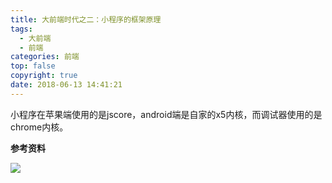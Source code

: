 ```yaml
---
title: 大前端时代之二：小程序的框架原理
tags:
  - 大前端
  - 前端
categories: 前端
top: false
copyright: true
date: 2018-06-13 14:41:21
---
```

小程序在苹果端使用的是jscore，android端是自家的x5内核，而调试器使用的是chrome内核。
<!--more-->

**参考资料**
[]()

![](http://oankigr4l.bkt.clouddn.com/wexin.png)